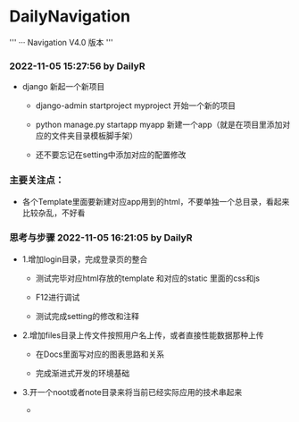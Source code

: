 # DailyNavigation

'''
··· Navigation V4.0 版本 
'''

### 2022-11-05 15:27:56 by DailyR

- django 新起一个新项目

	- django-admin startproject myproject 开始一个新的项目

	- python manage.py startapp myapp 新建一个app（就是在项目里添加对应的文件夹目录模板脚手架）

	- 还不要忘记在setting中添加对应的配置修改

### 主要关注点：

- 各个Template里面要新建对应app用到的html，不要单独一个总目录，看起来比较杂乱，不好看



### 思考与步骤  2022-11-05 16:21:05 by DailyR

- 1.增加login目录，完成登录页的整合

	- 测试完毕对应html存放的template 和对应的static 里面的css和js

	- F12进行调试

	- 测试完成setting的修改和注释

- 2.增加files目录上传文件按照用户名上传，或者直接性能数据那种上传

	- 在Docs里面写对应的图表思路和关系

	- 完成渐进式开发的环境基础
	
- 3.开一个noot或者note目录来将当前已经实际应用的技术串起来

	- 